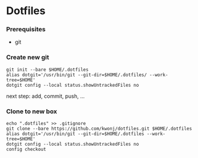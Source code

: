 # Dotfiles

### Prerequisites
- git

### Create new git
```
git init --bare $HOME/.dotfiles
alias dotgit='/usr/bin/git --git-dir=$HOME/.dotfiles/ --work-tree=$HOME'
dotgit config --local status.showUntrackedFiles no
```
next step: add, commit, push, ...

### Clone to new box
```
echo ".dotfiles" >> .gitignore
git clone --bare https://github.com/kwonj/dotfiles.git $HOME/.dotfiles
alias dotgit='/usr/bin/git --git-dir=$HOME/.dotfiles --work-tree=$HOME'
dotgit config --local status.showUntrackedFiles no
config checkout
```
